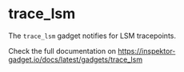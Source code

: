 # trace_lsm

The `trace_lsm` gadget notifies for LSM tracepoints.

Check the full documentation on https://inspektor-gadget.io/docs/latest/gadgets/trace_lsm
